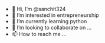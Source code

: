 - 👋 Hi, I’m @sanchit324
- 👀 I’m interested in entrepreneurship
- 🌱 I’m currently learning python
- 💞️ I’m looking to collaborate on ...
- 📫 How to reach me ...

<!---
sanchit324/sanchit324 is a ✨ special ✨ repository because its `README.md` (this file) appears on your GitHub profile.
You can click the Preview link to take a look at your changes.
--->
